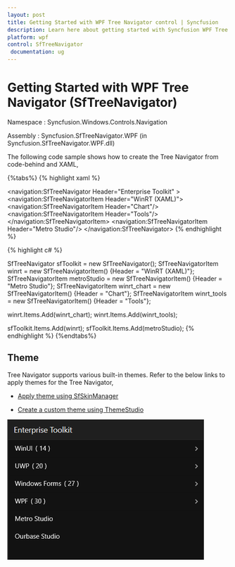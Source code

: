 ```yaml
---
layout: post
title: Getting Started with WPF Tree Navigator control | Syncfusion
description: Learn here about getting started with Syncfusion WPF Tree Navigator (SfTreeNavigator) control, its elements and more.
platform: wpf
control: SfTreeNavigator 
 documentation: ug
---
```


# Getting Started with WPF Tree Navigator (SfTreeNavigator)

Namespace : Syncfusion.Windows.Controls.Navigation 

Assembly : Syncfusion.SfTreeNavigator.WPF (in Syncfusion.SfTreeNavigator.WPF.dll) 

The following code sample shows how to create the Tree Navigator from code-behind and XAML, 

{%tabs%}
{% highlight xaml %}

<navigation:SfTreeNavigator Header="Enterprise Toolkit" >
<navigation:SfTreeNavigatorItem Header="WinRT (XAML)">
<navigation:SfTreeNavigatorItem Header="Chart"/>
<navigation:SfTreeNavigatorItem Header="Tools"/>
</navigation:SfTreeNavigatorItem>
<navigation:SfTreeNavigatorItem Header="Metro Studio"/>
</navigation:SfTreeNavigator>
{% endhighlight %}

{% highlight c# %}

SfTreeNavigator sfToolkit = new SfTreeNavigator();
SfTreeNavigatorItem winrt = new SfTreeNavigatorItem() {Header = "WinRT (XAML)"};
SfTreeNavigatorItem metroStudio = new SfTreeNavigatorItem() {Header = "Metro Studio"};
SfTreeNavigatorItem winrt_chart = new SfTreeNavigatorItem() {Header = "Chart"};
SfTreeNavigatorItem winrt_tools = new SfTreeNavigatorItem() {Header = "Tools"};

winrt.Items.Add(winrt_chart);
winrt.Items.Add(winrt_tools);

sfToolkit.Items.Add(winrt);
sfToolkit.Items.Add(metroStudio);
{% endhighlight %}
{%endtabs%}

## Theme

Tree Navigator supports various built-in themes. Refer to the below links to apply themes for the Tree Navigator,

  * [Apply theme using SfSkinManager](https://help.syncfusion.com/wpf/themes/skin-manager)
	
  * [Create a custom theme using ThemeStudio](https://help.syncfusion.com/wpf/themes/theme-studio#creating-custom-theme)

  ![Setting theme to WPF Tree Navigator](Populating-Items_images/Theme.png)
